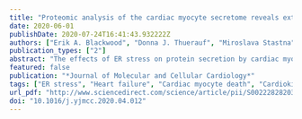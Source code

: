 ```yaml
---
title: "Proteomic analysis of the cardiac myocyte secretome reveals extracellular protective functions for the ER stress response"
date: 2020-06-01
publishDate: 2020-07-24T16:41:43.932222Z
authors: ["Erik A. Blackwood", "Donna J. Thuerauf", "Miroslava Stastna", "Haley Stephens", "Zoe Sand", "Amber Pentoney", "Khalid Azizi", "Tobias Jakobi", "Jennifer E. Van Eyk", "Hugo A. Katus", "Christopher C. Glembotski", "Shirin Doroudgar"]
publication_types: ["2"]
abstract: "The effects of ER stress on protein secretion by cardiac myocytes are not well understood. In this study, the ER stressor thapsigargin (TG), which depletes ER calcium, induced death of cultured neonatal rat ventricular myocytes (NRVMs) in high media volume but fostered protection in low media volume. In contrast, another ER stressor, tunicamycin (TM), a protein glycosylation inhibitor, induced NRVM death in all media volumes, suggesting that protective proteins were secreted in response to TG but not TM. Proteomic analyses of TG- and TM-conditioned media showed that the secretion of most proteins was inhibited by TG and TM; however, secretion of several ER-resident proteins, including GRP78 was increased by TG but not TM. Simulated ischemia, which decreases ER/SR calcium also increased secretion of these proteins. Mechanistically, secreted GRP78 was shown to enhance survival of NRVMs by collaborating with a cell-surface protein, CRIPTO, to activate protective AKT signaling and to inhibit death-promoting SMAD2 signaling. Thus, proteins secreted during ER stress mediated by ER calcium depletion can enhance cardiac myocyte viability."
featured: false
publication: "*Journal of Molecular and Cellular Cardiology*"
tags: ["ER stress", "Heart failure", "Cardiac myocyte death", "Cardiokine", "Cardioprotection", "Proteostasis"]
url_pdf: "http://www.sciencedirect.com/science/article/pii/S0022282820300948"
doi: "10.1016/j.yjmcc.2020.04.012"
---
```



